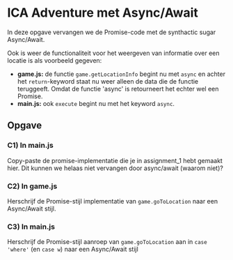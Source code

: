 # ICA Adventure met Async/Await

In deze opgave vervangen we de Promise-code met de synthactic sugar Async/Await.

Ook is weer de functionaliteit voor het weergeven van informatie over een locatie is als voorbeeld gegeven:

* **game.js:** de functie `game.getLocationInfo` begint nu met `async` en achter het `return`-keyword staat nu weer
  alleen de data die de functie teruggeeft. Omdat de functie 'async' is retourneert het echter wel een Promise.
* **main.js:** ook `execute` begint nu met het keyword `async`.

## Opgave

### C1) In main.js

Copy-paste de promise-implementatie die je in assignment_1 hebt gemaakt hier. Dit kunnen we helaas niet vervangen door
async/await (waarom niet)?

### C2) In game.js

Herschrijf de Promise-stijl implementatie van `game.goToLocation` naar een Async/Await stijl.

### C3) In main.js

Herschrijf de Promise-stijl aanroep van `game.goToLocation` aan in `case 'where'` (en `case w`) naar een Async/Await
stijl